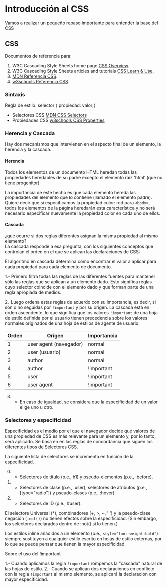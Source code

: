 
# Introducción al CSS

Vamos a realizar un pequeño repaso importante para entender la base del CSS

## CSS
Documentos de referencia para:

1. W3C Cascading Style Sheets home page [CSS Overview](https://www.w3.org/Style/CSS/Overview.en.html).
2. W3C Cascading Style Sheets articles and tutorials [CSS Learn & Use](https://www.w3.org/Style/CSS/learning).
3. [MDN Referencia CSS](https://developer.mozilla.org/es/docs/Web/CSS/Referencia_CSS).
4. [w3schools Referencia CSS](https://www.w3schools.com/cssref/default.asp).


### Sintaxis

Regla de estilo: selector { propiedad: valor;}

* Selectores CSS [MDN CSS Selectors](https://developer.mozilla.org/en-US/docs/Web/CSS/CSS_Selectors)
* Propiedades CSS [w3schools CSS Properties](http://htmlreference.io/semantic/)

### Herencia y Cascada
Hay dos mecanismos que intervienen en el aspecto final de un elemento, la herencia y la cascada. 



#### Herencia
Todos los elementos de un documento HTML heredan todas las propiedades heredables de su padre excepto el elemento raíz 'html' (que no tiene progenitor)

La importancia de este hecho es que cada elemento hereda las propiedades del elemento que lo contiene (llamado el elemento padre). Quiere decir que si especificamos la propiedad color: red para `<body>`, todos los elementos de la página heredarán esta característica y no será necesario especificar nuevamente la propiedad color en cada uno de ellos.


#### Cascada

¿qué ocurre si dos reglas diferentes asignan la misma propiedad al mismo elemento?  
La cascada responde a esa pregunta, con los siguientes conceptos que controlan el orden en el que se aplican las declaraciones de CSS:

El algoritmo en cascada determina cómo encontrar el valor a aplicar para cada propiedad para cada elemento de documento.

1.- Primero filtra todas las reglas de las diferentes fuentes para mantener sólo las reglas que se aplican a un elemento dado. Esto significa reglas cuyo selector coincide con el elemento dado y que forman parte de una regla apropiada de medios.

2.-Luego ordena estas reglas de acuerdo con su importancia, es decir, si son o no seguidas por `!important` y por su origen. La cascada está en orden ascendente, lo que significa que los valores `!important` de una hoja de estilo definida por el usuario tienen precedencia sobre los valores normales originados de una hoja de estilos de agente de usuario:

 Orden | Origen | Importancia
-------| -------| -------------
1 | user agent (navegador) | normal
2 | user (usuario) | normal
3 | author  | normal
4 | author | !important 
5 | user | !important 
6 | user agent | !important

3. - En caso de igualdad, se considera que la especificidad de un valor elige uno u otro.

### Selectores y especificidad

Especificidad es el medio por el que el navegador decide qué valores de una propiedad de CSS es más relevante para un elemento y, por lo tanto, será aplicado. Se basa en en las reglas de concordancia que siguen los diferentes tipos de Selectores CSS.

La siguiente lista de selectores se incrementa en función de la especificidad.

0. - Selectores de título (p.e., h1) y pseudo-elementos (p.e., :before).
1. - Selectores de clase (p.e., .user), selectores de atributos (p.e., [type="radio"]) y pseudo-clases (p.e., :hover).
2. - Selectores de ID (p.e., #user).

El selectore Universal (*), combinadores (+, >, ~, ' ') y la pseudo-clase negación (`:not()`) no tienen efectos sobre la especificidad. (Sin embargo, los selectores declarados dentro de :not() si lo tienen.)

Los estilos inline añadidos a un elemento (p.e., `style="font-weight:bold"`) siempre sustituyen a cualquier estilo escrito en hojas de estilo externas, por lo que se puede pensar que tienen la mayor especificidad.

Sobre el uso del !important

1.- Cuando aplicamos la regla `!important` rompemos la "cascada" natural de las hojas de estilo.
2.- Cuando se aplican dos declaraciones en conflicto con la regla `!important` al mismo elemento, se aplicará la declaración con mayor especificidad.







